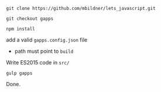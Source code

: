 `git clone https://github.com/mbildner/lets_javascript.git`

`git checkout gapps`

`npm install`

add a valid `gapps.config.json` file
  - path must point to `build`

Write ES2015 code in `src/`

`gulp gapps`

Done.
